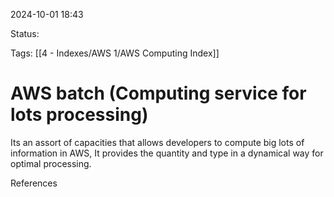 2024-10-01 18:43

Status:

Tags:
[[4 - Indexes/AWS 1/AWS Computing Index]]

# AWS batch (Computing service for lots processing)

Its an assort of capacities that allows developers to compute big lots of information in AWS, It provides the quantity and type in a dynamical way for optimal processing. 


References 